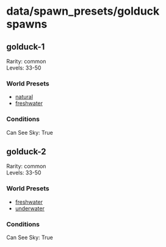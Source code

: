 # data/spawn_presets/golduck spawns  
  
## golduck-1  
Rarity: common  
Levels: 33-50  
  
### World Presets  
* [natural](data/spawn_data/natural.md)  
* [freshwater](data/spawn_data/freshwater.md)  
  
### Conditions  
Can See Sky: True  
  
## golduck-2  
Rarity: common  
Levels: 33-50  
  
### World Presets  
* [freshwater](data/spawn_data/freshwater.md)  
* [underwater](data/spawn_data/underwater.md)  
  
### Conditions  
Can See Sky: True  
